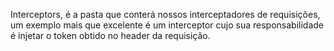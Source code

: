 Interceptors, é a pasta que conterá nossos interceptadores de requisições, um exemplo mais que excelente é um interceptor cujo sua responsabilidade é injetar o token obtido no header da requisição.
